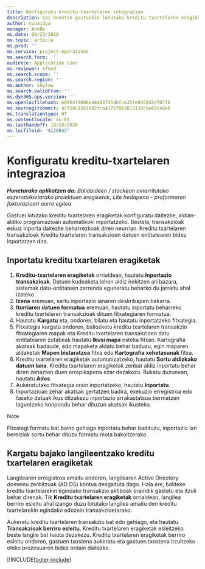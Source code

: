 ```yaml
---
title: Konfiguratu kreditu-txartelaren integrazioa
description: Gai honetan gastuekin lotutako kreditu txartelaren eragiketak nola inportatu eta nola mantendu azaltzen da.
author: suvaidya
manager: AnnBe
ms.date: 09/23/2020
ms.topic: article
ms.prod: ''
ms.service: project-operations
ms.search.form: ''
audience: Application User
ms.reviewer: kfend
ms.search.scope: ''
ms.search.region: ''
ms.author: shylaw
ms.search.validFrom: ''
ms.dyn365.ops.version: ''
ms.openlocfilehash: e0004f9096ea8a03745dbfce35fe0d32d3d707f6
ms.sourcegitcommit: 4cf1dc1561b92fca4175f0b3813133c5e63ce8e6
ms.translationtype: HT
ms.contentlocale: eu-ES
ms.lasthandoff: 10/28/2020
ms.locfileid: "4120843"
---
```

# <a name="set-up-credit-card-integration"></a>Konfiguratu kreditu-txartelaren integrazioa

_**Honetarako aplikatzen da:** Baliabideen / stockean oinarritutako eszenatokietarako proiektuen eragiketak, Lite hedapena - proformaren fakturazioari aurre egitea_

Gastuei lotutako kreditu txartelaren eragiketak konfiguratu daitezke, aldian-aldiko programazioan automatikoki inportatzeko. Bestela, transakzioak eskuz inporta daitezke beharrezkoak diren neurrian. Kreditu txartelaren transakzioak Kreditu txartelaren transakzioen datuen entitatearen bidez inportatzen dira.

## <a name="import-credit-card-transactions"></a>Inportatu kreditu txartelaren eragiketak

1. **Kreditu-txartelaren eragiketak** orrialdean, hautatu **Inportazio transakzioak**. Datuen kudeaketa lehen aldiz irekitzen ari bazara, sistemak datu-entitateen zerrenda eguneratu beharko du jarraitu ahal izateko.
2. **Izena** eremuan, sartu inportazio lanaren deskribapen bakarra.
3. **Iturriaren datuen formatua** eremuan, hautatu inportatu beharreko kreditu txartelaren transakzioak dituen fitxategiaren formatua.
4. Hautatu **Kargatu** eta, ondoren, bilatu eta hautatu inportatzeko fitxategia.
5. Fitxategia kargatu ondoren, baliozkotu kreditu txartelaren transakzio fitxategiaren mapak eta Kreditu txartelaren transakzioen datu entitatearen zutabeak hautatu **Ikusi mapa** esteka fitxan. Kartografia akatsak badaude, edo mapaketa aldatu behar baduzu, egin maparen aldaketak **Mapen bistaratzea** fitxa edo **Kartografia xehetasunak** fitxa.
6. Kreditu txartelaren eragiketak automatizatzeko, hautatu **Sortu aldizkako datuen lana**. Kreditu txartelaren eragiketak zenbat aldiz inportatu behar diren zehazten duen errepikapena ezar dezakezu. Bukatu duzunean, hautatu **Ados**.
7. Aukeratutako fitxategia orain inportatzeko, hautatu **Inportatu**.
8. Inportazioan zehar akatsak gertatzen badira, exekuzio erregistroa edo faseko datuak ikus ditzakezu inportazio arrakastatsua bermatzen laguntzeko konpondu behar dituzun akatsak ikusteko.

> [!NOTE]
> Fitxategi formatu bat baino gehiago inportatu behar badituzu, inportazio lan bereiziak sortu behar dituzu formatu mota bakoitzerako.

## <a name="reassign-the-credit-card-transactions-for-terminated-employees"></a>Kargatu bajako langileentzako kreditu txartelaren eragiketak

Langilearen erregistroa amaitu ondoren, langilearen Active Directory domeinu zerbitzuak (AD DS) kontua desgaituta dago. Hala ere, baliteke kreditu txartelarekin egindako transakzio aktiboak oraindik gastatu eta itzuli behar direnak. Tik **Kreditu txartelaren eragiketak** orrialdean, langilea berriro esleitu ahal izango duzu lotutako langilea amaitu den kreditu txartelarekin egindako edozein transakzioetarako.

Aukeratu kreditu txartelaren transakzio bat edo gehiago, eta hautatu **Transakzioak berriro esleitu**. Kreditu txartelaren eragiketak esleitzeko beste langile bat hauta dezakezu. Kreditu txartelaren eragiketak berriro esleitu ondoren, gastuen txostena aukeratu eta gastuen txostena itzultzeko ohiko prozesuaren bidez ordain daitezke.


[!INCLUDE[footer-include](../includes/footer-banner.md)]